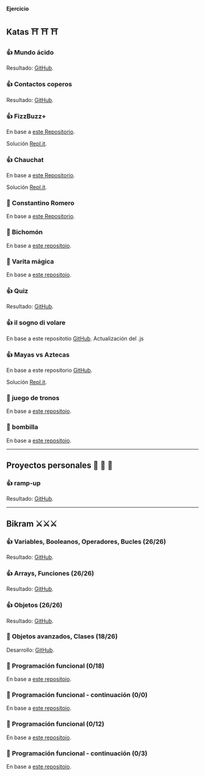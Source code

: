 #### Ejercicio 


## Katas ⛩ ⛩ ⛩

### 👍 Mundo ácido
Resultado: [GitHub](https://github.com/TommyTraddles/TB_W2-CSS-mundo-acido).

### 👍 Contactos coperos
Resultado: [GitHub](https://github.com/TommyTraddles/TB_W2-CSS-contactos-copleros).

### 👍 FizzBuzz+
En base a [este Repositorio](https://github.com/TheBridge-FullStackDeveloper/fundamentos-de-programacion-kata-fizzbuzz).

Solución [Repl.it](https://replit.com/@PalaGato76219/TBW3-JSBizzfuzz#index.js).

### 👍 Chauchat
En base a [este Repositorio](https://github.com/TheBridge-FullStackDeveloper/fundamentos-de-programacion-kata-chauchat).

Solución [Repl.it](https://replit.com/@PalaGato76219/TBW3-JSChauchat#index.js).


### 🚩 Constantino Romero
En base a [este Repositorio](https://github.com/TheBridge-FullStackDeveloper/fundamentos-de-programacion-kata-constantino-romero).


### 🚩 Bichomón
En base a [este repositoio](https://github.com/TheBridge-FullStackDeveloper/fundamentos-de-programacion-kata-bichomon).


### 🚩 Varita mágica
En base a [este repositoio](/https://github.com/TheBridge-FullStackDeveloper/fundamentos-de-programacion-pp-varita-magica).


### 👍 Quiz
Resultado: [GitHub](https://github.com/TommyTraddles/TB_W3-JS_4-Quiz).


### 👍 il sogno di volare
En base a este repositotio [GitHub](https://github.com/TheBridge-FullStackDeveloper/programacion-avanzada-pp-il-sogno-di-volare).
Actualización del .js

### 👍 Mayas vs Aztecas
En base a este repositorio [GitHub](https://github.com/TheBridge-FullStackDeveloper/programacion-avanzada-kata-mayas-y-aztecas).

Solución [Repl.it](https://replit.com/@PalaGato76219/TBW5-JSMayas-Aztecas#index.js).

### 🚩 juego de tronos
En base a [este repositoio](https://github.com/TheBridge-FullStackDeveloper/pt-sept-20-js-avanzado/blob/master/ejercicio.md).

### 🚩 bombilla
En base a [este repositoio](https://github.com/TheBridge-FullStackDeveloper/pt-sept-20-js-avanzado/blob/master/12-11-2020-promesas/ejercicio.md).


---

## Proyectos personales 🏰 🏰 🏰 

### 👍 ramp-up
Resultado: [GitHub](https://github.com/TommyTraddles/W4-JS-Personal-project).


---


## Bikram ⚔️⚔️⚔️

### 👍 Variables, Booleanos, Operadores, Bucles (26/26)
Resultado: [GitHub](https://github.com/TommyTraddles/TB_W3-JS_Bikram-1).


### 👍 Arrays, Funciones (26/26)
Resultado: [GitHub](https://github.com/TommyTraddles/TB_W3-JS_Bikram-2).


### 👍 Objetos (26/26)
Resultado: [GitHub](https://github.com/TommyTraddles/TB_W3-JS_Bikram-3).


### 🚩 Objetos avanzados, Clases (18/26)
Desarrollo: [GitHub](https://github.com/TommyTraddles/TB_W5-JS_Bikram-4).

### 🚩 Programación funcional (0/18)
En base a [este repositoio](https://github.com/TheBridge-FullStackDeveloper/pt-sept-20-js-avanzado/blob/master/03-11-2020-functional-programming/ejercicio.md).

### 🚩 Programación funcional - continuación (0/0)
En base a [este repositoio](https://github.com/TheBridge-FullStackDeveloper/pt-sept-20-js-avanzado/blob/master/05-11-2020-functional-programming/ejercicios.md).

### 🚩 Programación funcional (0/12)
En base a [este repositoio](https://github.com/TheBridge-FullStackDeveloper/pt-sept-20-js-avanzado/blob/master/07-11-2020-functional-programming/ejercicio.md).

### 🚩 Programación funcional - continuación (0/3)
En base a [este repositoio](https://github.com/TheBridge-FullStackDeveloper/pt-sept-20-js-avanzado/blob/master/10-11-2020-functional-programming/ejercicio.md).



